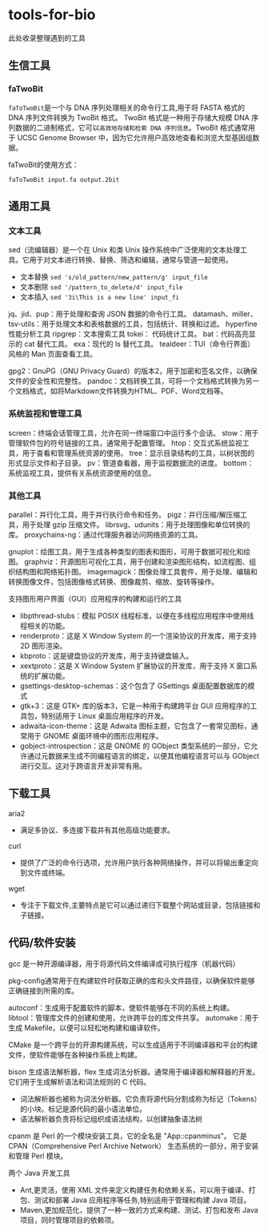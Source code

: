 # tools-for-bio
此处收录整理遇到的工具

## 生信工具
### faTwoBit
`faToTwoBit`是一个与 DNA 序列处理相关的命令行工具,用于将 FASTA 格式的 DNA 序列文件转换为 TwoBit 格式。
TwoBit 格式是一种用于存储大规模 DNA 序列数据的二进制格式，它可以`高效地存储和检索 DNA 序列信息`。TwoBit 格式通常用于 UCSC Genome Browser 中，因为它允许用户高效地查看和浏览大型基因组数据。

faTwoBit的使用方式：
```
faToTwoBit input.fa output.2bit

```



## 通用工具

### 文本工具
sed（流编辑器）是一个在 Unix 和类 Unix 操作系统中广泛使用的文本处理工具。它用于对文本进行转换、替换、筛选和编辑，通常与管道一起使用。
* 文本替换   ```sed 's/old_pattern/new_pattern/g' input_file```
* 文本删除   ```sed '/pattern_to_delete/d' input_file```
* 文本插入  ``` sed '3i\This is a new line' input_fi ```

jq、jid、pup：用于处理和查询 JSON 数据的命令行工具。
datamash、miller、tsv-utils：用于处理文本和表格数据的工具，包括统计、转换和过滤。
hyperfine 性能分析工具
ripgrep：文本搜索工具
tokei：  代码统计工具。
bat：代码高亮显示的 cat 替代工具。
exa：现代的 ls 替代工具。
tealdeer：TUI（命令行界面） 风格的 Man 页面查看工具。

gpg2：GnuPG（GNU Privacy Guard）的版本2，用于加密和签名文件，以确保文件的安全性和完整性。
pandoc：文档转换工具，可将一个文档格式转换为另一个文档格式，如将Markdown文件转换为HTML、PDF、Word文档等。
  
### 系统监视和管理工具
screen：终端会话管理工具，允许在同一终端窗口中运行多个会话。
stow：用于管理软件包的符号链接的工具，通常用于配置管理。
htop：交互式系统监视工具，用于查看和管理系统资源的使用。
tree：显示目录结构的工具，以树状图的形式显示文件和子目录。
pv：管道查看器，用于监视数据流的进度。
bottom：系统监视工具，提供有关系统资源使用的信息。

### 其他工具
parallel：并行化工具，用于并行执行命令和任务。
pigz：并行压缩/解压缩工具，用于处理 gzip 压缩文件。
librsvg、udunits：用于处理图像和单位转换的库。
proxychains-ng：通过代理服务器访问网络资源的工具。

gnuplot：绘图工具，用于生成各种类型的图表和图形，可用于数据可视化和绘图。
graphviz：开源图形可视化工具，用于创建和渲染图形结构，如流程图、组织结构图和网络拓扑图。
imagemagick：图像处理工具套件，用于处理、编辑和转换图像文件，包括图像格式转换、图像裁剪、缩放、旋转等操作。

支持图形用户界面（GUI）应用程序的构建和运行的工具
* libpthread-stubs：模拟 POSIX 线程标准，以便在多线程应用程序中使用线程相关的功能。
* renderproto：这是 X Window System 的一个渲染协议的开发库，用于支持 2D 图形渲染。
* kbproto：这是键盘协议的开发库，用于支持键盘输入。
* xextproto：这是 X Window System 扩展协议的开发库，用于支持 X 窗口系统的扩展功能。
* gsettings-desktop-schemas：这个包含了 GSettings 桌面配置数据库的模式
* gtk+3：这是 GTK+ 库的版本3，它是一种用于构建跨平台 GUI 应用程序的工具包，特别适用于 Linux 桌面应用程序的开发。
* adwaita-icon-theme：这是 Adwaita 图标主题，它包含了一套常见图标，通常用于 GNOME 桌面环境中的图形应用程序。
* gobject-introspection：这是 GNOME 的 GObject 类型系统的一部分，它允许通过元数据来生成不同编程语言的绑定，以便其他编程语言可以与 GObject 进行交互。这对于跨语言开发非常有用。


## 下载工具

aria2
* 满足多协议、多连接下载并有其他高级功能要求。
  
curl
* 提供了广泛的命令行选项，允许用户执行各种网络操作，并可以将输出重定向到文件或终端。

wget  
* 专注于下载文件,主要特点是它可以通过递归下载整个网站或目录，包括链接和子链接。

## 代码/软件安装
gcc 是一种开源编译器，用于将源代码文件编译成可执行程序（机器代码）

pkg-config通常用于在构建软件时获取正确的库和头文件路径，以确保软件能够正确链接到所需的库。

autoconf：生成用于配置软件的脚本，使软件能够在不同的系统上构建。
libtool：管理库文件的创建和使用，允许跨平台的库文件共享。
automake：用于生成 Makefile，以便可以轻松地构建和编译软件。

CMake 是一个跨平台的开源构建系统，可以生成适用于不同编译器和平台的构建文件，使软件能够在各种操作系统上构建。

bison 生成语法解析器，flex 生成词法分析器。通常用于编译器和解释器的开发。它们用于生成解析语法和词法规则的 C 代码。
* 词法解析器也被称为词法分析器。它负责将源代码分割成称为标记（Tokens）的小块。标记是源代码的最小语法单位。
* 语法解析器负责将标记组织成语法结构，以创建抽象语法树

cpanm 是 Perl 的一个模块安装工具，它的全名是 "App::cpanminus"。
它是 CPAN（Comprehensive Perl Archive Network） 生态系统的一部分，用于安装和管理 Perl 模块。

两个 Java 开发工具
 * Ant,更灵活，使用 XML 文件来定义构建任务和依赖关系，可以用于编译、打包、测试和部署 Java 应用程序等任务,特别适用于管理和构建 Java 项目。
 * Maven,更加规范化，提供了一种一致的方式来构建、测试、打包和发布 Java 项目，同时管理项目的依赖项。



  
